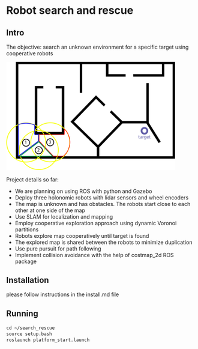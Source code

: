 # Robot search and rescue

## Intro

The objective: search an unknown environment for a specific target using cooperative robots


[<img src="images/illustration.png" width="450"/>](images/illustration.png)

Project details so far:
* We are planning on using ROS with python and Gazebo
* Deploy three holonomic robots with lidar sensors and wheel encoders
* The map is unknown and has obstacles. The robots start close to each other at one side of the map
* Use SLAM for localization and mapping
* Employ cooperative exploration approach using dynamic Voronoi partitions
* Robots explore map cooperatively until target is found
* The explored map is shared between the robots to minimize duplication
* Use pure pursuit for path following
* Implement collision avoidance with the help of costmap_2d ROS package

## Installation

please follow instructions in the install.md file

## Running

```
cd ~/search_rescue
source setup.bash
roslaunch platform_start.launch
```
